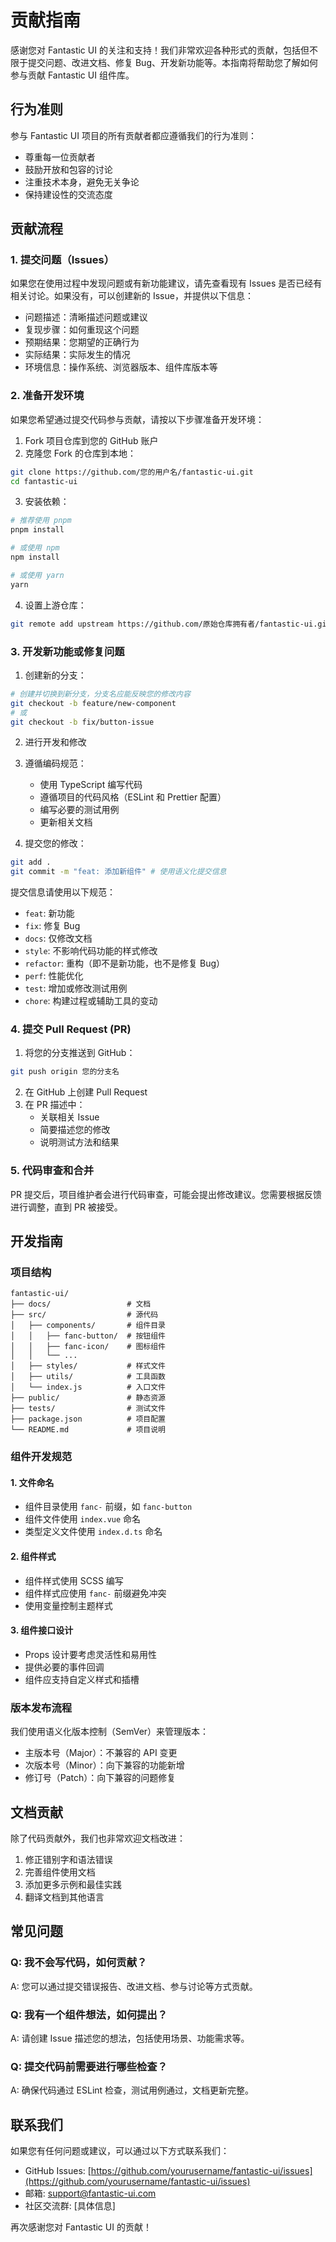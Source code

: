 # 贡献指南

感谢您对 Fantastic UI 的关注和支持！我们非常欢迎各种形式的贡献，包括但不限于提交问题、改进文档、修复 Bug、开发新功能等。本指南将帮助您了解如何参与贡献 Fantastic UI 组件库。

## 行为准则

参与 Fantastic UI 项目的所有贡献者都应遵循我们的行为准则：

-   尊重每一位贡献者
-   鼓励开放和包容的讨论
-   注重技术本身，避免无关争论
-   保持建设性的交流态度

## 贡献流程

### 1. 提交问题（Issues）

如果您在使用过程中发现问题或有新功能建议，请先查看现有 Issues 是否已经有相关讨论。如果没有，可以创建新的 Issue，并提供以下信息：

-   问题描述：清晰描述问题或建议
-   复现步骤：如何重现这个问题
-   预期结果：您期望的正确行为
-   实际结果：实际发生的情况
-   环境信息：操作系统、浏览器版本、组件库版本等

### 2. 准备开发环境

如果您希望通过提交代码参与贡献，请按以下步骤准备开发环境：

1. Fork 项目仓库到您的 GitHub 账户
2. 克隆您 Fork 的仓库到本地：

```bash
git clone https://github.com/您的用户名/fantastic-ui.git
cd fantastic-ui
```

3. 安装依赖：

```bash
# 推荐使用 pnpm
pnpm install

# 或使用 npm
npm install

# 或使用 yarn
yarn
```

4. 设置上游仓库：

```bash
git remote add upstream https://github.com/原始仓库拥有者/fantastic-ui.git
```

### 3. 开发新功能或修复问题

1. 创建新的分支：

```bash
# 创建并切换到新分支，分支名应能反映您的修改内容
git checkout -b feature/new-component
# 或
git checkout -b fix/button-issue
```

2. 进行开发和修改

3. 遵循编码规范：

    - 使用 TypeScript 编写代码
    - 遵循项目的代码风格（ESLint 和 Prettier 配置）
    - 编写必要的测试用例
    - 更新相关文档

4. 提交您的修改：

```bash
git add .
git commit -m "feat: 添加新组件" # 使用语义化提交信息
```

提交信息请使用以下规范：

-   `feat`: 新功能
-   `fix`: 修复 Bug
-   `docs`: 仅修改文档
-   `style`: 不影响代码功能的样式修改
-   `refactor`: 重构（即不是新功能，也不是修复 Bug）
-   `perf`: 性能优化
-   `test`: 增加或修改测试用例
-   `chore`: 构建过程或辅助工具的变动

### 4. 提交 Pull Request (PR)

1. 将您的分支推送到 GitHub：

```bash
git push origin 您的分支名
```

2. 在 GitHub 上创建 Pull Request
3. 在 PR 描述中：
    - 关联相关 Issue
    - 简要描述您的修改
    - 说明测试方法和结果

### 5. 代码审查和合并

PR 提交后，项目维护者会进行代码审查，可能会提出修改建议。您需要根据反馈进行调整，直到 PR 被接受。

## 开发指南

### 项目结构

```
fantastic-ui/
├── docs/                 # 文档
├── src/                  # 源代码
│   ├── components/       # 组件目录
│   │   ├── fanc-button/  # 按钮组件
│   │   ├── fanc-icon/    # 图标组件
│   │   └── ...
│   ├── styles/           # 样式文件
│   ├── utils/            # 工具函数
│   └── index.js          # 入口文件
├── public/               # 静态资源
├── tests/                # 测试文件
├── package.json          # 项目配置
└── README.md             # 项目说明
```

### 组件开发规范

#### 1. 文件命名

-   组件目录使用 `fanc-` 前缀，如 `fanc-button`
-   组件文件使用 `index.vue` 命名
-   类型定义文件使用 `index.d.ts` 命名

#### 2. 组件样式

-   组件样式使用 SCSS 编写
-   组件样式应使用 `fanc-` 前缀避免冲突
-   使用变量控制主题样式

#### 3. 组件接口设计

-   Props 设计要考虑灵活性和易用性
-   提供必要的事件回调
-   组件应支持自定义样式和插槽

### 版本发布流程

我们使用语义化版本控制（SemVer）来管理版本：

-   主版本号（Major）：不兼容的 API 变更
-   次版本号（Minor）：向下兼容的功能新增
-   修订号（Patch）：向下兼容的问题修复

## 文档贡献

除了代码贡献外，我们也非常欢迎文档改进：

1. 修正错别字和语法错误
2. 完善组件使用文档
3. 添加更多示例和最佳实践
4. 翻译文档到其他语言

## 常见问题

### Q: 我不会写代码，如何贡献？

A: 您可以通过提交错误报告、改进文档、参与讨论等方式贡献。

### Q: 我有一个组件想法，如何提出？

A: 请创建 Issue 描述您的想法，包括使用场景、功能需求等。

### Q: 提交代码前需要进行哪些检查？

A: 确保代码通过 ESLint 检查，测试用例通过，文档更新完整。

## 联系我们

如果您有任何问题或建议，可以通过以下方式联系我们：

-   GitHub Issues: [https://github.com/yourusername/fantastic-ui/issues](https://github.com/yourusername/fantastic-ui/issues)
-   邮箱: support@fantastic-ui.com
-   社区交流群: [具体信息]

再次感谢您对 Fantastic UI 的贡献！
